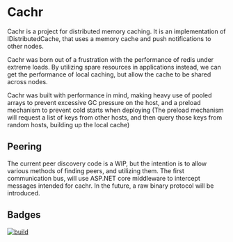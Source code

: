# Cachr
Cachr is a project for distributed memory caching. It is an implementation of IDistributedCache, that uses a memory cache and push notifications to other nodes.

Cachr was born out of a frustration with the performance of redis under extreme loads. By utilizing spare resources in applications instead, we can get the performance of local caching, but allow the cache to be shared across nodes.

Cachr was built with performance in mind, making heavy use of pooled arrays to prevent excessive GC pressure on the host, and a preload mechanism to prevent cold starts when deploying (The preload mechanism will request a list of keys from other hosts, and then query those keys from random hosts, building up the local cache)


## Peering
The current peer discovery code is a WIP, but the intention is to allow various methods of finding peers, and utilizing them. The first communication bus, will use ASP.NET core middleware to intercept messages intended for cachr. In the future, a raw binary protocol will be introduced.


## Badges
[![build](https://github.com/jasoncouture/cachr/actions/workflows/build.yml/badge.svg?event=push)](https://github.com/jasoncouture/cachr/actions/workflows/build.yml)
